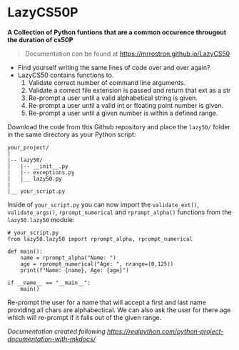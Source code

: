 # LazyCS50P

**A Collection of Python funtions that are a common occurence througout the duration of cs50P**

> Documentation can be found at https://mrrostron.github.io/LazyCS50

- Find yourself writing the same lines of code over and over again?
- LazyCS50 contains functions to.
    1. Validate correct number of command line arguments.
    2. Validate a correct file extension is passed and return that ext as a str
    3. Re-prompt a user until a valid alphabetical string is given.
    4. Re-prompt a user until a valid int or floating point number is given.
    5. Re-prompt a user until a given number is within a defined range.

Download the code from this Github repository and place the `lazy50/` folder in the same directory as your Python script:

    your_project/
    |
    |-- lazy50/
    |   |-- __init__.py
    |   |-- exceptions.py
    |   |__ lazy50.py
    |
    |__ your_script.py

Inside of `your_script.py` you can now import the `validate_ext()`, `validate_args()`, `rprompt_numerical` and `rprompt_alpha()` functions from the  `lazy50.lazy50` module:

    # your_script.py
    from lazy50.lazy50 import rprompt_alpha, rprompt_numerical

    def main():
        name = rprompt_alpha("Name: ")
        age = rprompt_numerical("Age: ", nrange=(0,125))
        print(f"Name: {name}, Age: {age}")
    
    if __name__ == "__main__":
        main()

Re-prompt the user for a name that will accept a first and last name providing all chars are alphabectical. We can also ask the user for there age which will re-prompt if it falls out of the given range.

*Documentation created following https://realpython.com/python-project-documentation-with-mkdocs/*

